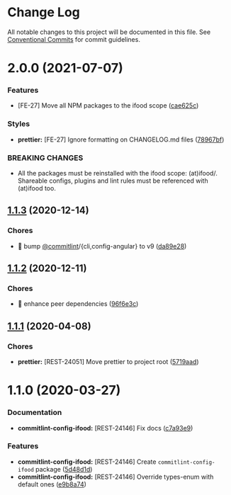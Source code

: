 # Change Log

All notable changes to this project will be documented in this file.
See [Conventional Commits](https://conventionalcommits.org) for commit guidelines.

<a name="2.0.0"></a>
# 2.0.0 (2021-07-07)


### Features

* [FE-27] Move all NPM packages to the ifood scope ([cae625c](https://code.ifoodcorp.com.br/ifood/frontend-engineering/ifood-lint/commits/cae625c))


### Styles

* **prettier:** [FE-27] Ignore formatting on CHANGELOG.md files ([78967bf](https://code.ifoodcorp.com.br/ifood/frontend-engineering/ifood-lint/commits/78967bf))


### BREAKING CHANGES

* All the packages must be reinstalled with the ifood scope: (at)ifood/<package>.
Shareable configs, plugins and lint rules must be referenced with (at)ifood too.





<a name="1.1.3"></a>
## [1.1.3](https://code.ifoodcorp.com.br/ifood/frontend-engineering/ifood-lint/compare/commitlint-config-ifood@1.1.2...commitlint-config-ifood@1.1.3) (2020-12-14)


### Chores

* 🤖 bump [@commitlint](https://code.ifoodcorp.com.br/commitlint)/{cli,config-angular} to v9 ([da89e28](https://code.ifoodcorp.com.br/ifood/frontend-engineering/ifood-lint/commits/da89e28))





<a name="1.1.2"></a>
## [1.1.2](https://code.ifoodcorp.com.br/ifood/frontend-engineering/ifood-lint/compare/commitlint-config-ifood@1.1.1...commitlint-config-ifood@1.1.2) (2020-12-11)


### Chores

* 🤖 enhance peer dependencies ([96f6e3c](https://code.ifoodcorp.com.br/ifood/frontend-engineering/ifood-lint/commits/96f6e3c))





<a name="1.1.1"></a>
## [1.1.1](https://bitbucket.org/ifood/ifood-lint/compare/commitlint-config-ifood@1.1.0...commitlint-config-ifood@1.1.1) (2020-04-08)


### Chores

* **prettier:** [REST-24051] Move prettier to project root ([5719aad](https://bitbucket.org/ifood/ifood-lint/commits/5719aad))





<a name="1.1.0"></a>
# 1.1.0 (2020-03-27)


### Documentation

* **commitlint-config-ifood:** [REST-24146] Fix docs ([c7a93e9](https://bitbucket.org/ifood/ifood-lint/commits/c7a93e9))


### Features

* **commitlint-config-ifood:** [REST-24146] Create `commitlint-config-ifood` package ([5d48d1d](https://bitbucket.org/ifood/ifood-lint/commits/5d48d1d))
* **commitlint-config-ifood:** [REST-24146] Override types-enum with default ones ([e9b8a74](https://bitbucket.org/ifood/ifood-lint/commits/e9b8a74))
